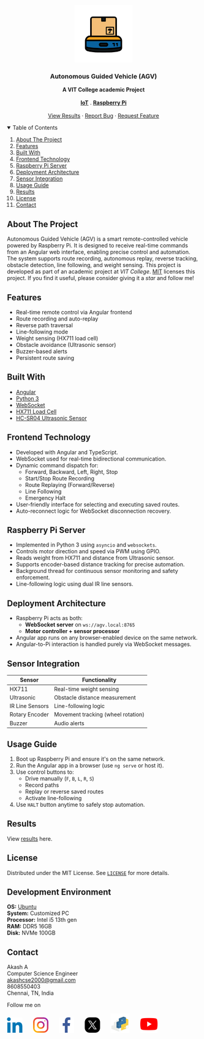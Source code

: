<p align="center">
  <img src="https://raw.githubusercontent.com/Akash-Peace/IOT-PI-ANGULAR/main/src/assets/agv_logo.png" alt="AGV Logo" width="150" height="150">
  <h3 align="center">Autonomous Guided Vehicle (AGV)</h3>
  <p align="center">
    <strong>A VIT College academic Project</strong>
    <br /><br />
    <a href="https://en.wikipedia.org/wiki/Internet_of_things"><strong>IoT</strong></a>
    .
    <a href="https://www.raspberrypi.org/"><strong>Raspberry Pi</strong></a>
    <br /><br />
    <a href="https://github.com/Akash-Peace/IOT-PI-ANGULAR/tree/main/Results">View Results</a>
    ·
    <a href="https://github.com/Akash-Peace/IOT-PI-ANGULAR/issues">Report Bug</a>
    ·
    <a href="https://github.com/Akash-Peace/IOT-PI-ANGULAR/issues">Request Feature</a>
  </p>
</p>

<details open="open">
  <summary>Table of Contents</summary>
  <ol>
    <li><a href="#about-the-project">About The Project</a></li>
    <li><a href="#features">Features</a></li>
    <li><a href="#built-with">Built With</a></li>
    <li><a href="#frontend-technology">Frontend Technology</a></li>
    <li><a href="#raspberry-pi-server">Raspberry Pi Server</a></li>
    <li><a href="#deployment-architecture">Deployment Architecture</a></li>
    <li><a href="#sensor-integration">Sensor Integration</a></li>
    <li><a href="#usage-guide">Usage Guide</a></li>
    <li><a href="#results">Results</a></li>
    <li><a href="#license">License</a></li>
    <li><a href="#contact">Contact</a></li>
  </ol>
</details>

## About The Project

Autonomous Guided Vehicle (AGV) is a smart remote-controlled vehicle powered by Raspberry Pi. It is designed to receive real-time commands from an Angular web interface, enabling precise control and automation. The system supports route recording, autonomous replay, reverse tracking, obstacle detection, line following, and weight sensing. This project is developed as part of an academic project at _VIT College_. [MIT](https://github.com/Akash-Peace/IOT-PI-ANGULAR/blob/main/LICENSE) licenses this project. If you find it useful, please consider giving it a _star_ and follow me!

## Features

- Real-time remote control via Angular frontend
- Route recording and auto-replay
- Reverse path traversal
- Line-following mode
- Weight sensing (HX711 load cell)
- Obstacle avoidance (Ultrasonic sensor)
- Buzzer-based alerts
- Persistent route saving

## Built With

* [Angular](https://angular.io/)
* [Python 3](https://www.python.org/)
* [WebSocket](https://developer.mozilla.org/en-US/docs/Web/API/WebSockets_API)
* [HX711 Load Cell](https://learn.sparkfun.com/tutorials/load-cell-amplifier-hx711-breakout-hookup-guide)
* [HC-SR04 Ultrasonic Sensor](https://components101.com/ultrasonic-sensor-working-pinout-datasheet)

## Frontend Technology

- Developed with Angular and TypeScript.
- WebSocket used for real-time bidirectional communication.
- Dynamic command dispatch for:
  - Forward, Backward, Left, Right, Stop
  - Start/Stop Route Recording
  - Route Replaying (Forward/Reverse)
  - Line Following
  - Emergency Halt
- User-friendly interface for selecting and executing saved routes.
- Auto-reconnect logic for WebSocket disconnection recovery.

## Raspberry Pi Server

- Implemented in Python 3 using `asyncio` and `websockets`.
- Controls motor direction and speed via PWM using GPIO.
- Reads weight from HX711 and distance from Ultrasonic sensor.
- Supports encoder-based distance tracking for precise automation.
- Background thread for continuous sensor monitoring and safety enforcement.
- Line-following logic using dual IR line sensors.

## Deployment Architecture

- Raspberry Pi acts as both:
  - **WebSocket server** on `ws://agv.local:8765`
  - **Motor controller + sensor processor**
- Angular app runs on any browser-enabled device on the same network.
- Angular-to-Pi interaction is handled purely via WebSocket messages.

## Sensor Integration

| Sensor         | Functionality                     |
|----------------|-----------------------------------|
| HX711          | Real-time weight sensing          |
| Ultrasonic     | Obstacle distance measurement     |
| IR Line Sensors| Line-following logic              |
| Rotary Encoder | Movement tracking (wheel rotation)|
| Buzzer         | Audio alerts                      |

## Usage Guide

1. Boot up Raspberry Pi and ensure it's on the same network.
2. Run the Angular app in a browser (use `ng serve` or host it).
3. Use control buttons to:
   - Drive manually (`F`, `B`, `L`, `R`, `S`)
   - Record paths
   - Replay or reverse saved routes
   - Activate line-following
4. Use `HALT` button anytime to safely stop automation.

## Results

View [results](https://github.com/Akash-Peace/IOT-PI-ANGULAR/tree/main/Results) here.

## License

Distributed under the MIT License. See [`LICENSE`](https://github.com/Akash-Peace/IOT-PI-ANGULAR/blob/main/LICENSE) for more details.

<!-- MY SYSTEM SPEC -->
## Development Environment

**OS:** [Ubuntu](https://ubuntu.com/)\
**System:** Customized PC\
**Processor:** Intel i5 13th gen\
**RAM:** DDR5 16GB\
**Disk:** NVMe 100GB

## Contact

Akash A\
Computer Science Engineer\
akashcse2000@gmail.com\
8608550403\
Chennai, TN, India

Follow me on

[<img src='https://github.com/Akash-Peace/INDUSTRIAL-WEBSITE/blob/main/images/linkedin.png' alt='linkedin' height='40'>](https://www.linkedin.com/in/akash-2000-cse) &nbsp; &nbsp; &nbsp; [<img src='https://github.com/Akash-Peace/INDUSTRIAL-WEBSITE/blob/main/images/instagram.png' alt='instagram' height='40'>](https://www.instagram.com/akash.a.2000) &nbsp; &nbsp; &nbsp; [<img src='https://github.com/Akash-Peace/INDUSTRIAL-WEBSITE/blob/main/images/facebook.png' alt='facebook' height='40'>](https://www.facebook.com/profile.php?id=100061841000593) &nbsp; &nbsp; &nbsp; [<img src='https://github.com/Akash-Peace/REACT-CHART-GENERATIVE-AI/blob/main/Test%20images/twitter.png' alt='twitter' height='40'>](https://twitter.com/AkashA53184506) &nbsp; &nbsp; &nbsp; [<img src='https://github.com/Akash-Peace/INDUSTRIAL-WEBSITE/blob/main/images/pypi.png' alt='pypi' height='50'>](https://pypi.org/user/Akash-Peace/) &nbsp; &nbsp; &nbsp; [<img src='https://github.com/Akash-Peace/INDUSTRIAL-WEBSITE/blob/main/images/youtube.png' alt='youtube' height='45'>](https://www.youtube.com/channel/UCmugCO6k7hgSZqaI1jzbelw/featured)
